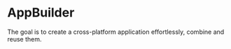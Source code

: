 # AppBuilder
 
The goal is to create a cross-platform application effortlessly, combine and reuse them.

